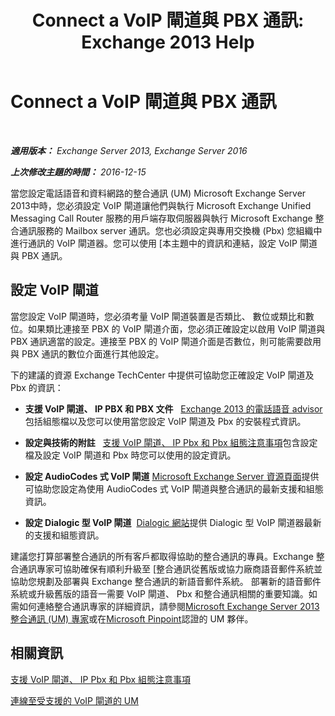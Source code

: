 ﻿---
title: 'Connect a VoIP 閘道與 PBX 通訊: Exchange 2013 Help'
TOCTitle: Connect a VoIP 閘道與 PBX 通訊
ms:assetid: 76bcdc54-3ec2-408a-bdbe-37826580dd62
ms:mtpsurl: https://technet.microsoft.com/zh-tw/library/Aa998872(v=EXCHG.150)
ms:contentKeyID: 50554011
ms.date: 05/21/2018
mtps_version: v=EXCHG.150
ms.translationtype: MT
---

# Connect a VoIP 閘道與 PBX 通訊

 

_**適用版本：** Exchange Server 2013, Exchange Server 2016_

_**上次修改主題的時間：** 2016-12-15_

當您設定電話語音和資料網路的整合通訊 (UM) Microsoft Exchange Server 2013中時，您必須設定 VoIP 閘道讓他們與執行 Microsoft Exchange Unified Messaging Call Router 服務的用戶端存取伺服器與執行 Microsoft Exchange 整合通訊服務的 Mailbox server 通訊。您也必須設定與專用交換機 (Pbx) 您組織中進行通訊的 VoIP 閘道器。您可以使用 \[本主題中的資訊和連結，設定 VoIP 閘道與 PBX 通訊。

## 設定 VoIP 閘道

當您設定 VoIP 閘道時，您必須考量 VoIP 閘道裝置是否類比、 數位或類比和數位。如果類比連接至 PBX 的 VoIP 閘道介面，您必須正確設定以啟用 VoIP 閘道與 PBX 通訊適當的設定。連接至 PBX 的 VoIP 閘道介面是否數位，則可能需要啟用與 PBX 通訊的數位介面進行其他設定。

下的建議的資源 Exchange TechCenter 中提供可協助您正確設定 VoIP 閘道及 Pbx 的資訊：

  - **支援 VoIP 閘道、 IP PBX 和 PBX 文件**   [Exchange 2013 的電話語音 advisor](telephony-advisor-for-exchange-2013-exchange-2013-help.md)包括組態檔以及您可以使用當您設定 VoIP 閘道及 Pbx 的安裝程式資訊。

  - **設定與技術的附註**   [支援 VoIP 閘道、 IP Pbx 和 Pbx 組態注意事項](configuration-notes-for-supported-voip-gateways-ip-pbxs-and-pbxs-exchange-2013-help.md)包含設定檔及設定 VoIP 閘道和 Pbx 時您可以使用的設定資訊。

  - **設定 AudioCodes 式 VoIP 閘道** [Microsoft Exchange Server 資源頁面](https://www.audiocodes.com/solutions/microsoft/exchange-server)提供可協助您設定為使用 AudioCodes 式 VoIP 閘道與整合通訊的最新支援和組態資訊。

  - **設定 Dialogic 型 VoIP 閘道**  [Dialogic 網站](https://www.dialogic.com/)提供 Dialogic 型 VoIP 閘道器最新的支援和組態資訊。

建議您打算部署整合通訊的所有客戶都取得協助的整合通訊的專員。Exchange 整合通訊專家可協助確保有順利升級至 \[整合通訊從舊版或協力廠商語音郵件系統並協助您規劃及部署與 Exchange 整合通訊的新語音郵件系統。 部署新的語音郵件系統或升級舊版的語音一需要 VoIP 閘道、 Pbx 和整合通訊相關的重要知識。如需如何連絡整合通訊專家的詳細資訊，請參閱[Microsoft Exchange Server 2013 整合通訊 (UM) 專家](http://go.microsoft.com/fwlink/p/?linkid=262708)或在[Microsoft Pinpoint](https://go.microsoft.com/fwlink/p/?linkid=261951)認證的 UM 夥伴。

## 相關資訊

[支援 VoIP 閘道、 IP Pbx 和 Pbx 組態注意事項](configuration-notes-for-supported-voip-gateways-ip-pbxs-and-pbxs-exchange-2013-help.md)

[連線至受支援的 VoIP 閘道的 UM](connect-um-to-a-supported-voip-gateway-exchange-2013-help.md)

